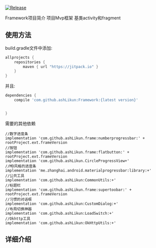 [![Release](https://jitpack.io/v/ashLikun/Framework.svg)](https://jitpack.io/#ashLikun/Framework)

Framework项目简介
    项目Mvp框架
    基类activity和fragment
## 使用方法

build.gradle文件中添加:
```gradle
allprojects {
    repositories {
        maven { url "https://jitpack.io" }
    }
}
```
并且:

```gradle
dependencies {
    compile 'com.github.ashLikun:Framework:{latest version}'


}
```
需要的其他依赖

    //数字进度条
    implementation 'com.github.ashLikun.frame:numberprogressbar:' + rootProject.ext.frameVersion
    //按钮
    implementation 'com.github.ashLikun.frame:flatbutton:' + rootProject.ext.frameVersion
    implementation 'com.github.ashLikun.CircleProgressView+'
    //MD风格的进度条
    implementation 'me.zhanghai.android.materialprogressbar:library:+'
    //公共工具
    implementation 'com.github.ashLikun:CommonUtils:+'
    //标题栏
    implementation 'com.github.ashLikun.frame:supertoobar:' + rootProject.ext.frameVersion
    //习惯的对话框
    implementation 'com.github.ashLikun:CustomDialog:+'
    //布局切换神器
    implementation 'com.github.ashLikun:LoadSwitch:+'
    //Okhttp工具
    implementation 'com.github.ashLikun:OkHttpUtils:+'

## 详细介绍

